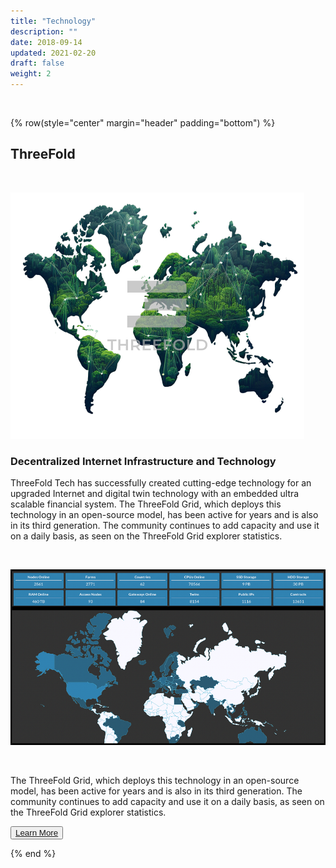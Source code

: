 ```yaml
---
title: "Technology"
description: ""
date: 2018-09-14
updated: 2021-02-20
draft: false
weight: 2
---
```


<div class="container mx-auto">

<br>

<!-- section 1 (co-found) -->

{% row(style="center" margin="header" padding="bottom") %}

## ThreeFold

<br>

![Image](img/tfff.png#medium#mx-auto)


### Decentralized Internet Infrastructure and Technology

ThreeFold Tech has successfully created cutting-edge technology for an upgraded Internet and digital twin technology with an embedded ultra scalable financial system. The ThreeFold Grid, which deploys this technology in an open-source model, has been active for years and is also in its third generation. The community continues to add capacity and use it on a daily basis, as seen on the ThreeFold Grid explorer statistics.


<br>

![image](img/gridstat.png#xl#mx-auto)

<br>


The ThreeFold Grid, which deploys this technology in an open-source model, has been active for years and is also in its third generation. The community continues to add capacity and use it on a daily basis, as seen on the ThreeFold Grid explorer statistics.

<button>[Learn More](/home/tools/)</button>

{% end %}

</div>


